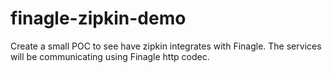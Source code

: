 finagle-zipkin-demo
===================

Create a small POC to see have zipkin integrates with Finagle. The services will be communicating using Finagle http codec. 
